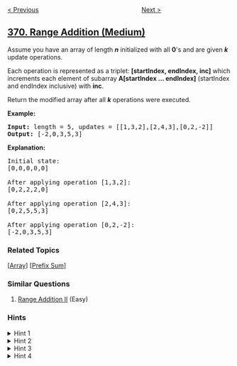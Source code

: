 <!--|This file generated by command(leetcode description); DO NOT EDIT.    |-->
<!--+----------------------------------------------------------------------+-->
<!--|@author    openset <openset.wang@gmail.com>                           |-->
<!--|@link      https://github.com/openset                                 |-->
<!--|@home      https://github.com/openset/leetcode                        |-->
<!--+----------------------------------------------------------------------+-->

[< Previous](../plus-one-linked-list "Plus One Linked List")
　　　　　　　　　　　　　　　　
[Next >](../sum-of-two-integers "Sum of Two Integers")

## [370. Range Addition (Medium)](https://leetcode.com/problems/range-addition "区间加法")

<p>Assume you have an array of length <b><i>n</i></b> initialized with all <b>0</b>&#39;s and are given <b><i>k</i></b> update operations.</p>

<p>Each operation is represented as a triplet: <b>[startIndex, endIndex, inc]</b> which increments each element of subarray <b>A[startIndex ... endIndex]</b> (startIndex and endIndex inclusive) with <b>inc</b>.</p>

<p>Return the modified array after all <b><i>k</i></b> operations were executed.</p>

<p><strong>Example:</strong></p>

<pre>
<strong>Input: </strong>length = <span id="example-input-1-1">5</span>, updates = <span id="example-input-1-2">[[1,3,2],[2,4,3],[0,2,-2]]</span>
<strong>Output: </strong><span id="example-output-1">[-2,0,3,5,3]</span>
</pre>

<p><b>Explanation:</b></p>

<pre>
Initial state:
[0,0,0,0,0]

After applying operation [1,3,2]:
[0,2,2,2,0]

After applying operation [2,4,3]:
[0,2,5,5,3]

After applying operation [0,2,-2]:
[-2,0,3,5,3]
</pre>

### Related Topics
  [[Array](../../tag/array/README.md)]
  [[Prefix Sum](../../tag/prefix-sum/README.md)]

### Similar Questions
  1. [Range Addition II](../range-addition-ii) (Easy)

### Hints
<details>
<summary>Hint 1</summary>
Thinking of using advanced data structures? You are thinking it too complicated.
</details>

<details>
<summary>Hint 2</summary>
For each update operation, do you really need to update all elements between i and j?
</details>

<details>
<summary>Hint 3</summary>
Update only the first and end element is sufficient.
</details>

<details>
<summary>Hint 4</summary>
The optimal time complexity is O(<b><i>k</i></b> + <b><i>n</i></b>) and uses O(1) extra space.
</details>
